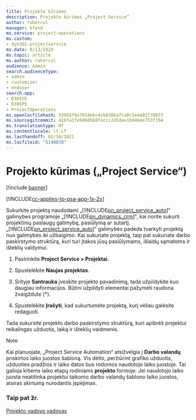 ```yaml
---
title: Projekto kūrimas
description: Projekto kūrimas „Project Service“
author: ruhercul
manager: kfend
ms.service: project-operations
ms.custom:
- dyn365-projectservice
ms.date: 8/13/2020
ms.topic: article
ms.author: ruhercul
audience: Admin
search.audienceType:
- admin
- customizer
- enduser
search.app:
- D365CE
- D365PS
- ProjectOperations
ms.openlocfilehash: 93958f8e7654ebc4cb038ba7ca0c5e4e02f39937
ms.sourcegitcommit: 418fa1fe9d605b8faccc2d5dee1b04b4e753f194
ms.translationtype: HT
ms.contentlocale: lt-LT
ms.lasthandoff: 02/10/2021
ms.locfileid: "5148878"
---
```

# <a name="create-a-project-project-service"></a>Projekto kūrimas („Project Service“)

[!include [banner](../includes/psa-now-project-operations.md)]

[!INCLUDE[cc-applies-to-psa-app-1x-2x](../includes/cc-applies-to-psa-app-1x-2x.md)]

Sukurkite projektą naudodami „[!INCLUDE[pn_project_service_auto](../includes/pn-project-service-auto.md)]“ galimybes programoje „[!INCLUDE[pn_dynamics_crm](../includes/pn-dynamics-crm.md)]“, kai norite sukurti projektinių paslaugų galimybę, pasiūlymą ar sutartį. „[!INCLUDE[pn_project_service_auto](../includes/pn-project-service-auto.md)]“ galimybės padeda tvarkyti projektą nuo galimybės iki užbaigimo. Kai sukuriate projektą, taip pat sukuriate darbo paskirstymo struktūrą, kuri turi įtakos jūsų pasiūlymams, išlaidų sąmatoms ir išteklių valdymui.  
  
1.  Pasirinkite **Project Service > Projektai**.  
  
2.  Spustelėkite **Naujas projektas**.  
  
3.  Srityje **Santrauka** įveskite projekto pavadinimą, tada užpildykite kuo daugiau informacijos. Būtini užpildyti elementai pažymėti raudona žvaigždute (*).  
  
4.  Spustelėkite **Įrašyti**, kad sukurtumėte projektą, kurį vėliau galėsite redaguoti.  
  
Tada sukursite projekto darbo paskirstymo struktūrą, kuri apibrėš projektui reikalingas užduotis, laiką ir išteklių vaidmenis.  

> [!NOTE]
> Kai planuojate, „Project Service Automation“ atsižvelgia į **Darbo valandų** priskirtos laiko juostos šabloną. Vis dėlto, peržiūrint grafiko užduotis, užduoties pradžios ir laiko datos bus rodomos naudotojo laiko juostoje. Tai galioja kitiems laiko etapų rodiniams **projekto** formoje. Jei naudotojo laiko juosta neatitinka projektui taikomo darbo valandų šablono laiko juostos, atsiras skirtumą nurodantis įspėjimas.  
  
### <a name="see-also"></a>Taip pat žr.  
 [Projekto vadovo vadovas](../psa/project-manager-guide.md)
